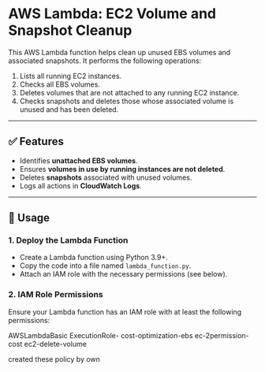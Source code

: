 # AWS Lambda: EC2 Volume and Snapshot Cleanup

This AWS Lambda function helps clean up unused EBS volumes and associated snapshots. It performs the following operations:

1. Lists all running EC2 instances.
2. Checks all EBS volumes.
3. Deletes volumes that are not attached to any running EC2 instance.
4. Checks snapshots and deletes those whose associated volume is unused and has been deleted.

---

## ✅ Features

- Identifies **unattached EBS volumes**.
- Ensures **volumes in use by running instances are not deleted**.
- Deletes **snapshots** associated with unused volumes.
- Logs all actions in **CloudWatch Logs**.

---

## 🧪 Usage

### 1. **Deploy the Lambda Function**

- Create a Lambda function using Python 3.9+.
- Copy the code into a file named `lambda_function.py`.
- Attach an IAM role with the necessary permissions (see below).

### 2. **IAM Role Permissions**

Ensure your Lambda function has an IAM role with at least the following permissions:

AWSLambdaBasic ExecutionRole-
cost-optimization-ebs 
ec-2permission-cost 
ec2-delete-volume 


created these policy by own 

